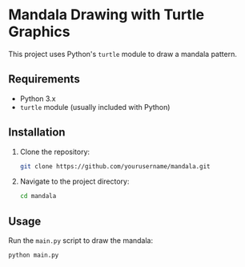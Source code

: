 # Mandala Drawing with Turtle Graphics

This project uses Python's `turtle` module to draw a mandala pattern.

## Requirements

- Python 3.x
- `turtle` module (usually included with Python)

## Installation

1. Clone the repository:
    ```sh
    git clone https://github.com/yourusername/mandala.git
    ```
2. Navigate to the project directory:
    ```sh
    cd mandala
    ```

## Usage

Run the `main.py` script to draw the mandala:
```sh
python main.py
